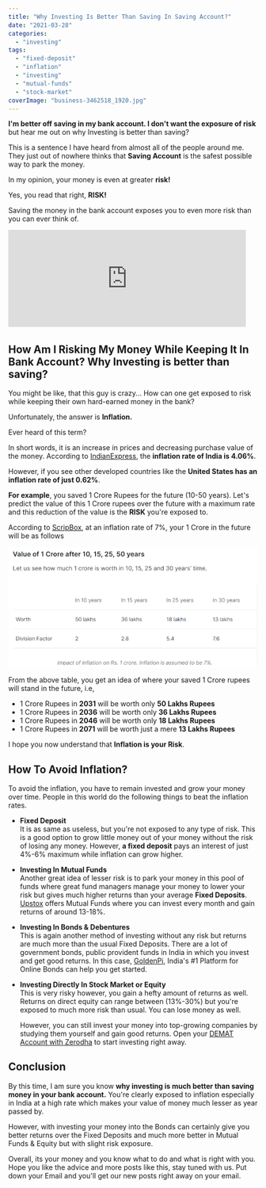 ```yaml
---
title: "Why Investing Is Better Than Saving In Saving Account?"
date: "2021-03-28"
categories: 
  - "investing"
tags: 
  - "fixed-deposit"
  - "inflation"
  - "investing"
  - "mutual-funds"
  - "stock-market"
coverImage: "business-3462518_1920.jpg"
---
```


**I'm better off saving in my bank account. I don't want the exposure of risk** but hear me out on why Investing is better than saving?

This is a sentence I have heard from almost all of the people around me. They just out of nowhere thinks that **Saving Account** is the safest possible way to park the money.

In my opinion, your money is even at greater **risk!**

Yes, you read that right, **RISK!**

Saving the money in the bank account exposes you to even more risk than you can ever think of.

<iframe src="https://giphy.com/embed/1216HpvhbzganS" width="480" height="196" frameborder="0" class="giphy-embed" allowfullscreen></iframe>

[](https://giphy.com/gifs/leonardo-dicaprio-money-1216HpvhbzganS)

## How Am I Risking My Money While Keeping It In Bank Account? Why Investing is better than saving?

You might be like, that this guy is crazy... How can one get exposed to risk while keeping their own hard-earned money in the bank?

Unfortunately, the answer is **Inflation.**

Ever heard of this term?

In short words, it is an increase in prices and decreasing purchase value of the money. According to [IndianExpress](https://indianexpress.com/article/business/economy/india-cpi-retail-inflation-january-2021-iip-factory-output-december-2020-mospi-data-7185844/#:~:text=India%20CPI%20Inflation%2C%20IIP%20Growth,the%20month%20of%20January%202021.), the **inflation rate of India is 4.06%**.

However, if you see other developed countries like the **United States has an inflation rate of just 0.62%**.

**For example**, you saved 1 Crore Rupees for the future (10-50 years). Let's predict the value of this 1 Crore rupees over the future with a maximum rate and this reduction of the value is the **RISK** you're exposed to.

According to [ScripBox](https://scripbox.com/mf/is-1-crore-enough-after-15-years-for-all-your-needs/), at an inflation rate of 7%, your 1 Crore in the future will be as follows

![](images/image.png)

From the above table, you get an idea of where your saved 1 Crore rupees will stand in the future, i.e,

- 1 Crore Rupees in **2031** will be worth only **50 Lakhs Rupees**
- 1 Crore Rupees in **2036** will be worth only **36 Lakhs Rupees**
- 1 Crore Rupees in **2046** will be worth only **18 Lakhs Rupees**
- 1 Crore Rupees in **2071** will be worth just a mere **13 Lakhs Rupees**

I hope you now understand that **Inflation is your Risk**.

## How To Avoid Inflation?

To avoid the inflation, you have to remain invested and grow your money over time. People in this world do the following things to beat the inflation rates.

- **Fixed Deposit**  
    It is as same as useless, but you're not exposed to any type of risk. This is a good option to grow little money out of your money without the risk of losing any money. However, **a fixed deposit** pays an interest of just 4%-6% maximum while inflation can grow higher.  
    
- **Investing In Mutual Funds**  
    Another great idea of lesser risk is to park your money in this pool of funds where great fund managers manage your money to lower your risk but gives much higher returns than your average **Fixed Deposits**. [Upstox](https://cutt.ly/YxFtiXp) offers Mutual Funds where you can invest every month and gain returns of around 13-18%.  
    
- **Investing In Bonds & Debentures**  
    This is again another method of investing without any risk but returns are much more than the usual Fixed Deposits. There are a lot of government bonds, public provident funds in India in which you invest and get good returns. In this case, [GoldenPi](https://goldenpi.com/), India's #1 Platform for Online Bonds can help you get started.  
    
- **Investing Directly In Stock Market or Equity**  
    This is very risky however, you gain a hefty amount of returns as well. Returns on direct equity can range between (13%-30%) but you're exposed to much more risk than usual. You can lose money as well.  
      
    However, you can still invest your money into top-growing companies by studying them yourself and gain good returns. Open your [DEMAT Account with Zerodha](https://cutt.ly/dxFiqd7) to start investing right away.

## Conclusion

By this time, I am sure you know **why investing is much better than saving money in your bank account.** You're clearly exposed to inflation especially in India at a high rate which makes your value of money much lesser as year passed by.

However, with investing your money into the Bonds can certainly give you better returns over the Fixed Deposits and much more better in Mutual Funds & Equity but with slight risk exposure.

Overall, its your money and you know what to do and what is right with you. Hope you like the advice and more posts like this, stay tuned with us. Put down your Email and you'll get our new posts right away on your email.
